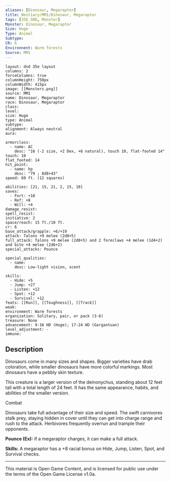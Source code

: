 ```yaml
---
aliases: [Dinosaur, Megaraptor]
title: Bestiary/MM1/Dinosaur, Megaraptor
tags: [35E_SRD, Monster]
Monster: Dinosaur, Megaraptor
Size: Huge
Type: Animal
Subtype: 
CR: 6
Environnent: Warm forests
Source: MM1
---
```


```statblock
layout: dnd 35e layout
columns: 2
forceColumns: true
columnHeight: 750px
columnWidth: 415px
image: [[Monsters.png]]
source: MM1
name: Dinosaur, Megaraptor
race: Dinosaur, Megaraptor
class: 
level: 
size: Huge
type: Animal
subtype: 
alignment: Always neutral
aura: 

armorclass:
  - name: AC
    desc: "16 (-2 size, +2 Dex, +6 natural), touch 10, flat-footed 14"
touch: 10
flat_footed: 14
hit_point:
  - name: hp
    desc: "79 ; 8d8+43"
speed: 60 ft. (12 squares)

abilities: [21, 15, 21, 2, 15, 10]
saves:
  - Fort: +10
  - Ref: +8
  - Will: +4
damage_resist: 
spell_resist: 
initiative: 2
space/reach: 15 ft./10 ft.
cr: 6
base_attack/grapple: +6/+19
attack: Talons +9 melee (2d8+5)
full_attack: Talons +9 melee (2d8+5) and 2 foreclaws +4 melee (1d4+2) and bite +4 melee (2d6+2)
special_attacks: Pounce

special_qualities:
  - name: 
    desc: Low-light vision, scent

skills:
  - Hide: +5
  - Jump: +27
  - Listen: +12
  - Spot: +12
  - Survival: +12
feats: [[Run]], [[Toughness]], [[Track]]
weak: 
environment: Warm forests
organization: Solitary, pair, or pack (3-6)
treasure: None
advancement: 9-16 HD (Huge); 17-24 HD (Gargantuan)
level_adjustment: -
immune: 
```

## Description

<p>Dinosaurs come in many sizes and shapes. Bigger varieties have drab coloration, while smaller dinosaurs have more colorful markings. Most dinosaurs have a pebbly skin texture.</p>
<p>This creature is a larger version of the deinonychus, standing about 12 feet tall with a total length of 24 feet. It has the same appearance, habits, and abilities of the smaller version.</p>
<p>Combat</p>
<p>Dinosaurs take full advantage of their size and speed. The swift carnivores stalk prey, staying hidden in cover until they can get into charge range and rush to the attack. Herbivores frequently overrun and trample their opponents.</p>
<p>
            <b>Pounce (Ex):</b> If a megaraptor charges, it can make a full attack.</p>
<p>
            <b>Skills:</b> A megaraptor has a +8 racial bonus on Hide, Jump, Listen, Spot, and Survival checks.</p>

---

This material is Open Game Content, and is licensed for public use under
the terms of the Open Game License v1.0a.
